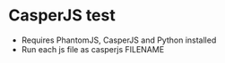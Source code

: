 # CasperJS test

<ul>
	<li>Requires PhantomJS, CasperJS and Python installed</li>
	<li>Run each js file as casperjs FILENAME</li>
</ul>

